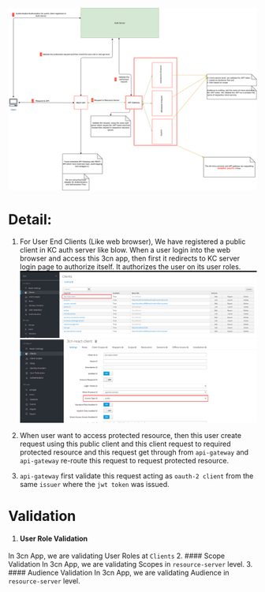 ![Auth Flow](auth-flow-v1.png)

Detail:
======
1. For User End Clients (Like web browser), We have registered a public client in KC auth server like blow. When a user login into the web browser and access this 3cn app, then first it redirects to KC server login page to authorize itself.
It authorizes the user on its user roles.
![3CN React Client](3cn-react-client.png)
![3CN React Client Access Type](3cn-react-client-access-type.png)
   
1. When user want to access protected resource, then this user create request using this public client and this client request to required protected resource and this request get through from `api-gateway` and `api-gateway` re-route this request to request protected resource. 
2. `api-gateway` first validate this request acting as `oauth-2 client` from the same `issuer` where the `jwt token` was issued.

Validation
==========
1. #### User Role Validation
In 3cn App, we are validating User Roles at `Clients`
2. #### Scope Validation
In 3cn App, we are validating Scopes in `resource-server` level.
3. #### Audience Validation
In 3cn App, we are validating Audience in `resource-server` level.